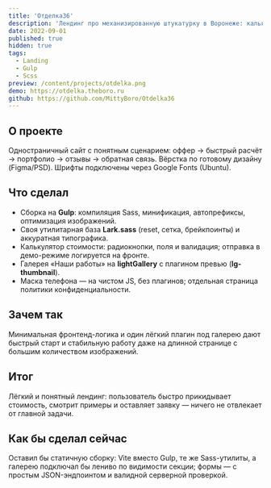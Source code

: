 ```yaml
---
title: 'Отделка36'
description: 'Лендинг про механизированную штукатурку в Воронеже: калькулятор, примеры работ, отзывы и контактные формы.'
date: 2022-09-01
published: true
hidden: true
tags:
  - Landing
  - Gulp
  - Scss
preview: /content/projects/otdelka.png
demo: https://otdelka.theboro.ru
github: https://github.com/MittyBoro/Otdelka36
---
```


## О проекте

Одностраничный сайт с понятным сценарием: оффер → быстрый расчёт → портфолио → отзывы → обратная связь. Вёрстка по готовому дизайну (Figma/PSD). Шрифты подключены через Google Fonts (Ubuntu).

## Что сделал

- Сборка на **Gulp**: компиляция Sass, минификация, автопрефиксы, оптимизация изображений.
- Своя утилитарная база **Lark.sass** (reset, сетка, брейкпоинты) и аккуратная типографика.
- Калькулятор стоимости: радиокнопки, поля и валидация; отправка в демо-режиме логируется на фронте.
- Галерея «Наши работы» на **lightGallery** с плагином превью (**lg-thumbnail**).
- Маска телефона — на чистом JS, без плагинов; отдельная страница политики конфиденциальности.

## Зачем так

Минимальная фронтенд-логика и один лёгкий плагин под галерею дают быстрый старт и стабильную работу даже на длинной странице с большим количеством изображений.

## Итог

Лёгкий и понятный лендинг: пользователь быстро прикидывает стоимость, смотрит примеры и оставляет заявку — ничего не отвлекает от главной задачи.

## Как бы сделал сейчас

Оставил бы статичную сборку: Vite вместо Gulp, те же Sass-утилиты, а галерею подключал бы лениво по видимости секции; формы — с простым JSON-эндпоинтом и валидной серверной проверкой.
